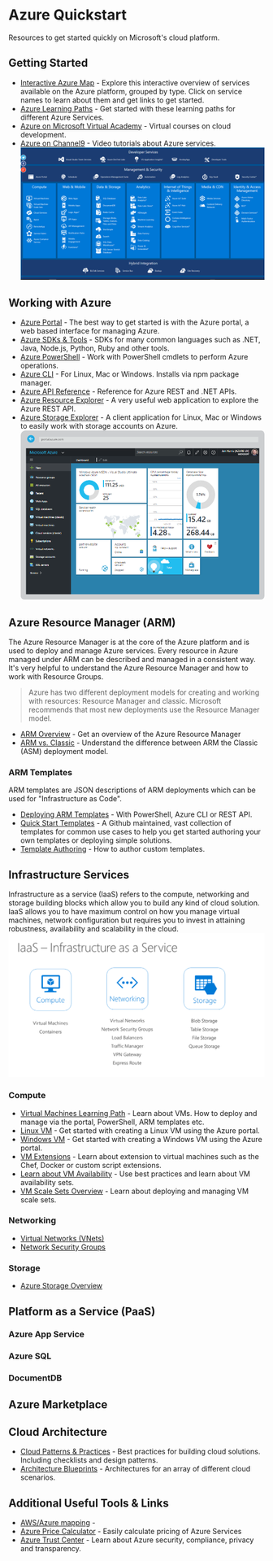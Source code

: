 # Azure Quickstart
Resources to get started quickly on Microsoft's cloud platform.

## Getting Started
- [Interactive Azure Map](https://aka.ms/azmap) - Explore this interactive overview of services available on the Azure platform, grouped by type. Click on service names to learn about them and get links to get started.
- [Azure Learning Paths](https://azure.microsoft.com/en-us/documentation/learning-paths/) - Get started with these learning paths for different Azure Services.
- [Azure on Microsoft Virtual Academy](https://mva.microsoft.com/training-topics/cloud-app-development) - Virtual courses on cloud development.
- [Azure on Channel9](https://channel9.msdn.com/Azure) - Video tutorials about Azure services.
![Architecture](resources/azmap.png)

## Working with Azure
- [Azure Portal](https://portal.azure.com) - The best way to get started is with the Azure portal, a web based interface for managing Azure.
- [Azure SDKs & Tools](https://azure.microsoft.com/en-us/downloads/) - SDKs for many common languages such as .NET, Java, Node.js, Python, Ruby and other tools.
- [Azure PowerShell](https://msdn.microsoft.com/en-us/library/jj156055.aspx) - Work with PowerShell cmdlets to perform Azure operations.
- [Azure CLI](https://azure.microsoft.com/en-us/documentation/articles/xplat-cli-install/) - For Linux, Mac or Windows. Installs via npm package manager.
- [Azure API Reference](https://msdn.microsoft.com/en-us/library/azure/mt420159.aspx) - Reference for Azure REST and .NET APIs.
- [Azure Resource Explorer](http://resources.azure.com/) - A very useful web application to explore the Azure REST API.
- [Azure Storage Explorer](http://storageexplorer.com/) - A client application for Linux, Mac or Windows to easily work with storage accounts on Azure. 
![Architecture](resources/portal.png)

## Azure Resource Manager (ARM)
The Azure Resource Manager is at the core of the Azure platform and is used to deploy and manage Azure services. Every resource in Azure managed under ARM can be described and managed in a consistent way. It's very helpful to understand the Azure Resource Manager and how to work with Resource Groups.
> Azure has two different deployment models for creating and working with resources: Resource Manager and classic. Microsoft recommends that most new deployments use the Resource Manager model. 

- [ARM Overview](https://azure.microsoft.com/en-us/documentation/articles/resource-group-overview/) - Get an overview of the Azure Resource Manager
- [ARM vs. Classic](https://azure.microsoft.com/en-us/documentation/articles/resource-manager-deployment-model/) - Understand the difference between ARM the Classic (ASM) deployment model.

### ARM Templates
ARM templates are JSON descriptions of ARM deployments which can be used for "Infrastructure as Code".
- [Deploying ARM Templates](https://azure.microsoft.com/en-us/documentation/articles/resource-group-template-deploy/) - With PowerShell, Azure CLI or REST API.
- [Quick Start Templates](https://github.com/Azure/azure-quickstart-templates) - A Github maintained, vast collection of templates for common use cases to help you get started authoring your own templates or deploying simple solutions.
- [Template Authoring](https://azure.microsoft.com/en-us/documentation/articles/resource-group-authoring-templates/) - How to author custom templates.

## Infrastructure Services
Infrastructure as a service (IaaS) refers to the compute, networking and storage building blocks which allow you to build any kind of cloud solution. IaaS allows you to have maximum control on how you manage virtual machines, network configuration but requires you to invest in attaining robustness, availability and scalability in the cloud.  
![Architecture](resources/iaas.png)

### Compute
- [Virtual Machines Learning Path](https://azure.microsoft.com/en-us/documentation/learning-paths/virtual-machines/) - Learn about VMs. How to deploy and manage via the portal, PowerShell, ARM templates etc.
- [Linux VM](https://azure.microsoft.com/en-us/documentation/articles/virtual-machines-linux-quick-create-portal/) - Get started with creating a Linux VM using the Azure portal.
- [Windows VM](https://azure.microsoft.com/en-us/documentation/articles/virtual-machines-windows-hero-tutorial/) -  Get started with creating a Windows VM using the Azure portal.
- [VM Extensions](https://azure.microsoft.com/en-us/documentation/articles/virtual-machines-windows-extensions-features/) - Learn about extension to virtual machines such as the Chef, Docker or custom script extensions.
- [Learn about VM Availability](https://azure.microsoft.com/en-us/documentation/articles/virtual-machines-linux-manage-availability/) - Use best practices and learn about VM availability sets.
- [VM Scale Sets Overview](https://azure.microsoft.com/en-us/documentation/articles/virtual-machine-scale-sets-overview/) - Learn about deploying and managing VM scale sets.

### Networking
- [Virtual Networks (VNets)](https://azure.microsoft.com/en-us/documentation/articles/virtual-networks-overview/)
- [Network Security Groups](https://azure.microsoft.com/en-us/documentation/articles/virtual-networks-nsg/)

### Storage
- [Azure Storage Overview](https://azure.microsoft.com/en-us/documentation/articles/storage-introduction/)

## Platform as a Service (PaaS)
### Azure App Service
### Azure SQL
### DocumentDB

## Azure Marketplace

## Cloud Architecture
- [Cloud Patterns & Practices](https://aka.ms/mspnp) - Best practices for building cloud solutions. Including checklists and design patterns. 
- [Architecture Blueprints](https://msdn.microsoft.com/architects-blueprints-msdn) - Architectures for an array of different cloud scenarios.

## Additional Useful Tools & Links
- [AWS/Azure mapping](https://azure.microsoft.com/en-us/campaigns/azure-vs-aws/mapping/) - 
- [Azure Price Calculator]( https://aka.ms/azurecalc) - Easily calculate pricing of Azure Services
- [Azure Trust Center](https://azure.microsoft.com/en-us/support/trust-center/) - Learn about Azure security, compliance, privacy and transparency. 